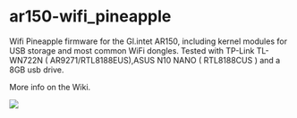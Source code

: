 # ar150-wifi_pineapple
Wifi Pineapple firmware for the Gl.intet AR150, including kernel modules for USB storage and most common WiFi dongles. Tested with TP-Link TL-WN722N ( AR9271/RTL8188EUS),ASUS N10 NANO ( RTL8188CUS ) and a 8GB usb drive.

More info on the Wiki.

![](http://i.imgur.com/RtuPBNW.jpg)
